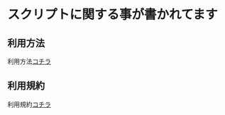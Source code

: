 # スクリプトに関する事が書かれてます


## 利用方法
利用方法[コチラ](https://hazimeteotukai.github.io/_____Hazimete_Otukai_script_____/利用方法)

## 利用規約
利用規約[コチラ](https://hazimeteotukai.github.io/_____Hazimete_Otukai_script_____/ジャンル分け利用規約)


